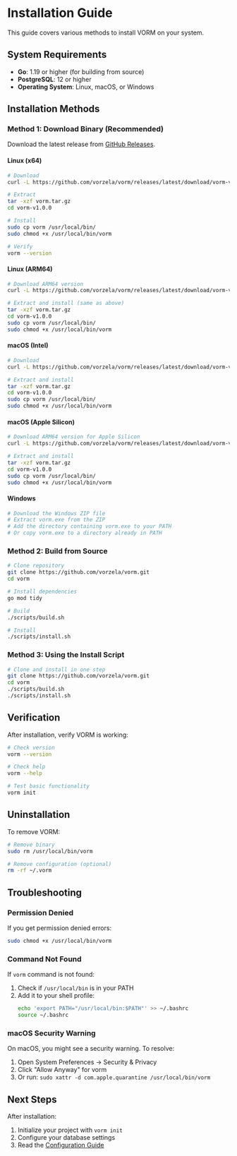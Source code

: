 # Installation Guide

This guide covers various methods to install VORM on your system.

## System Requirements

- **Go**: 1.19 or higher (for building from source)
- **PostgreSQL**: 12 or higher
- **Operating System**: Linux, macOS, or Windows

## Installation Methods

### Method 1: Download Binary (Recommended)

Download the latest release from [GitHub Releases](https://github.com/vorzela/vorm/releases).

#### Linux (x64)
```bash
# Download
curl -L https://github.com/vorzela/vorm/releases/latest/download/vorm-v1.0.0-linux-amd64.tar.gz -o vorm.tar.gz

# Extract
tar -xzf vorm.tar.gz
cd vorm-v1.0.0

# Install
sudo cp vorm /usr/local/bin/
sudo chmod +x /usr/local/bin/vorm

# Verify
vorm --version
```

#### Linux (ARM64)
```bash
# Download ARM64 version
curl -L https://github.com/vorzela/vorm/releases/latest/download/vorm-v1.0.0-linux-arm64.tar.gz -o vorm.tar.gz

# Extract and install (same as above)
tar -xzf vorm.tar.gz
cd vorm-v1.0.0
sudo cp vorm /usr/local/bin/
sudo chmod +x /usr/local/bin/vorm
```

#### macOS (Intel)
```bash
# Download
curl -L https://github.com/vorzela/vorm/releases/latest/download/vorm-v1.0.0-darwin-amd64.tar.gz -o vorm.tar.gz

# Extract and install
tar -xzf vorm.tar.gz
cd vorm-v1.0.0
sudo cp vorm /usr/local/bin/
sudo chmod +x /usr/local/bin/vorm
```

#### macOS (Apple Silicon)
```bash
# Download ARM64 version for Apple Silicon
curl -L https://github.com/vorzela/vorm/releases/latest/download/vorm-v1.0.0-darwin-arm64.tar.gz -o vorm.tar.gz

# Extract and install
tar -xzf vorm.tar.gz
cd vorm-v1.0.0
sudo cp vorm /usr/local/bin/
sudo chmod +x /usr/local/bin/vorm
```

#### Windows
```powershell
# Download the Windows ZIP file
# Extract vorm.exe from the ZIP
# Add the directory containing vorm.exe to your PATH
# Or copy vorm.exe to a directory already in PATH
```

### Method 2: Build from Source

```bash
# Clone repository
git clone https://github.com/vorzela/vorm.git
cd vorm

# Install dependencies
go mod tidy

# Build
./scripts/build.sh

# Install
./scripts/install.sh
```

### Method 3: Using the Install Script

```bash
# Clone and install in one step
git clone https://github.com/vorzela/vorm.git
cd vorm
./scripts/build.sh
./scripts/install.sh
```

## Verification

After installation, verify VORM is working:

```bash
# Check version
vorm --version

# Check help
vorm --help

# Test basic functionality
vorm init
```

## Uninstallation

To remove VORM:

```bash
# Remove binary
sudo rm /usr/local/bin/vorm

# Remove configuration (optional)
rm -rf ~/.vorm
```

## Troubleshooting

### Permission Denied
If you get permission denied errors:
```bash
sudo chmod +x /usr/local/bin/vorm
```

### Command Not Found
If `vorm` command is not found:
1. Check if `/usr/local/bin` is in your PATH
2. Add it to your shell profile:
   ```bash
   echo 'export PATH="/usr/local/bin:$PATH"' >> ~/.bashrc
   source ~/.bashrc
   ```

### macOS Security Warning
On macOS, you might see a security warning. To resolve:
1. Open System Preferences → Security & Privacy
2. Click "Allow Anyway" for vorm
3. Or run: `sudo xattr -d com.apple.quarantine /usr/local/bin/vorm`

## Next Steps

After installation:
1. Initialize your project with `vorm init`
2. Configure your database settings
3. Read the [Configuration Guide](configuration.md)
